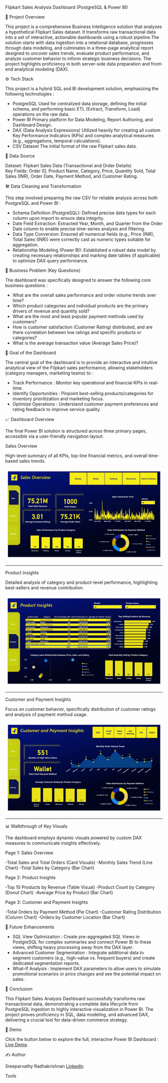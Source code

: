 Flipkart Sales Analysis Dashboard (PostgreSQL & Power BI)

📌 Project Overview

This project is a comprehensive Business Intelligence solution that analyzes a hypothetical Flipkart Sales dataset. It transforms raw transactional data into a set of interactive, actionable dashboards using a robust pipeline.The solution starts with data ingestion into a relational database, progresses through data modeling, and culminates in a three-page analytical report designed to uncover sales trends, evaluate product performance, and analyze customer behavior to inform strategic business decisions. The project highlights proficiency in both server-side data preparation and front-end analytical modeling (DAX).

⚙️ Tech Stack

This project is a hybrid SQL and BI development solution, emphasizing the following technologies :<br>
- PostgreSQL	Used for centralized data storage, defining the initial schema, and performing basic ETL (Extract, Transform, Load) operations on the raw data.
- Power BI	Primary platform for Data Modeling, Report Authoring, and Dashboard Design.
- DAX (Data Analysis Expressions)	Utilized heavily for creating all custom Key Performance Indicators (KPIs) and complex analytical measures (e.g., aggregations, temporal calculations).
- CSV Dataset	The initial format of the raw Flipkart sales data.

📂 Data Source

Dataset: Flipkart Sales Data (Transactional and Order Details)<br>
Key Fields: Order ID, Product Name, Category, Price, Quantity Sold, Total Sales (INR), Order Date, Payment Method, and Customer Rating.

🛠️ Data Cleaning and Transformation

This step involved preparing the raw CSV for reliable analysis across both PostgreSQL and Power BI :<br>

- Schema Definition (PostgreSQL): Defined precise data types for each column upon import to ensure data integrity.
- Date Field Extraction: Extracted Year, Month, and Quarter from the Order Date column to enable precise time-series analysis and filtering.
- Data Type Conversion: Ensured all numerical fields (e.g., Price (INR), Total Sales (INR)) were correctly cast as numeric types suitable for aggregation.
- Relationship Modeling (Power BI): Established a robust data model by creating necessary relationships and marking date tables (if applicable) to optimize DAX query performance.

🚀 Business Problem (Key Questions)

The dashboard was specifically designed to answer the following core business questions :

- What are the overall sales performance and order volume trends over time?
- Which product categories and individual products are the primary drivers of revenue and quantity sold?
- What are the most and least popular payment methods used by customers?
- How is customer satisfaction (Customer Rating) distributed, and are there correlation between low ratings and specific products or categories?
- What is the average transaction value (Average Sales Price)?

🎯 Goal of the Dashboard

The central goal of the dashboard is to provide an interactive and intuitive analytical view of the Flipkart sales performance, allowing stakeholders (category managers, marketing teams) to :

- Track Performance : Monitor key operational and financial KPIs in real-time.
- Identify Opportunities : Pinpoint best-selling products/categories for inventory prioritization and marketing focus.
- Optimize Operations : Understand customer payment preferences and rating feedback to improve service quality.

📈 Dashboard Overview

The final Power BI solution is structured across three primary pages, accessible via a user-friendly navigation layout:<br>

Sales Overview <br>

High-level summary of all KPIs, top-line financial metrics, and overall time-based sales trends.<br><br>
![Sales Overview](https://github.com/Sreeparvathy-Radhakrishnan/Flipkart-Sales-Analytics-Dashboard/blob/main/Dashboard%20Images/Sales%20Overview.jpg)<br>
*******
Product Insights	<br>

Detailed analysis of category and product-level performance, highlighting best-sellers and revenue contribution.<br><br>
![Product Insights](https://github.com/Sreeparvathy-Radhakrishnan/Flipkart-Sales-Analytics-Dashboard/blob/main/Dashboard%20Images/Product%20Insights.jpg)<br>
*******
Customer and Payment Insights <br>

Focus on customer behavior, specifically distribution of customer ratings and analysis of payment method usage.<br><br>
![Customer and Payment Insights](https://github.com/Sreeparvathy-Radhakrishnan/Flipkart-Sales-Analytics-Dashboard/blob/main/Dashboard%20Images/Customer%20and%20Payment%20Insights.jpg)<br>
*******

📊 Walkthrough of Key Visuals

The dashboard employs dynamic visuals powered by custom DAX measures to communicate insights effectively.

Page 1: Sales Overview<br>

-Total Sales and Total Orders (Card Visuals)
-Monthly Sales Trend (Line Chart)
-Total Sales by Category (Bar Chart)

Page 2: Product Insights<br>

-Top 10 Products by Revenue (Table Visual)
-Product Count by Category (Donut Chart)
-Average Price by Product (Bar Chart)

Page 3: Customer and Payment Insights<br>

-Total Orders by Payment Method (Pie Chart)
-Customer Rating Distribution (Column Chart)
-Orders by Customer Location (Bar Chart)

🚀 Future Enhancements

- SQL View Optimization : Create pre-aggregated SQL Views in PostgreSQL for complex summaries and connect Power BI to these views, shifting heavy processing away from the DAX layer.
- Advanced Customer Segmentation : Integrate additional data to segment customers (e.g., high-value vs. frequent buyers) and create dedicated segmentation reports.
- What-If Analysis : Implement DAX parameters to allow users to simulate promotional scenarios or price changes and see the potential impact on sales.

🎉 Conclusion

This Flipkart Sales Analysis Dashboard successfully transforms raw transactional data, demonstrating a complete data lifecycle from PostgreSQL ingestion to highly interactive visualization in Power BI. The project proves proficiency in SQL, data modeling, and advanced DAX, delivering a crucial tool for data-driven commerce strategy.

🎥 Demo

Click the button below to explore the full, interactive Power BI Dashboard : [Live Demo](https://github.com/Sreeparvathy-Radhakrishnan/Flipkart-Sales-Analytics-Dashboard/blob/main/Flipkart%20Sales%20Analytics%20Dashboard.pbit)<br>


✍️ Author

Sreeparvathy Radhakrishnan
[LinkedIn ](https://www.linkedin.com/in/sreeparvathy-radhakrishnan-151883249/)














Tools

